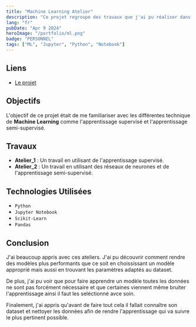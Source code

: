```yaml
---
title: "Machine Learning Atelier"
description: "Ce projet regroupe des travaux que j'ai pu réaliser dans le cadre de mes cours afin de me familiariser avec le Machine Learning et les méthodes d'apprentissage."
lang: "fr"
pubDate: "Apr 9 2024"
heroImage: "/portfolio/ml.png"
badge: "PERSONNEL"
tags: ["ML", "Jupyter", "Python", "Notebook"]
---
```


## **Liens**

- [Le projet](https://github.com/IssamSisbane/machine-learning-atelier)

## **Objectifs**

L'objectif de ce projet était de me familiariser avec les différentes technique de **Machine Learning** comme l'apprentissage supervisé et l'apprentissage semi-supervisé.

## Travaux
* **Atelier_1** : Un travail en utilisant de l'apprentissage supervisé.
* **Atelier_2** : Un travail en utilisant des réseaux de neurones et de l'apprentissage semi-supervisé.

## **Technologies Utilisées**

- `Python`
- `Jupyter Notebook`
- `Scikit-Learn`
- `Pandas`

## **Conclusion**

J'ai beaucoup appris avec ces ateliers. J'ai pu découvrir comment rendre des modèles plus performants que ce soit en choississant un modèle approprié mais aussi en trouvant les paramètres adaptés au dataset. 

De plus, j'ai pu voir que pour faire apprendre un modèle toutes les données ne sont pas forcément nécessaire et que certaines viennent même bruiter l'apprentissage ainsi il faut les seléctionné avce soin. 

Finalement, j'ai appris qu'avant de faire tout cela il fallait connaître son dataset et nettoyer les données afin de rendre l'apprentissage qui va suivre le plus pertinent possible.
